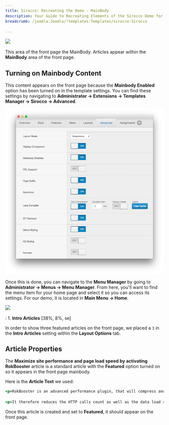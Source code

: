 ```yaml
---
title: Sirocco: Recreating the Demo - MainBody
description: Your Guide to Recreating Elements of the Sirocco Demo for Joomla
breadcrumb: /joomla:Joomla/!templates:Templates/sirocco:Sirocco

---
```


![](assets/demo_mainbody.jpeg)

This area of the front page the MainBody. Articles appear within the **MainBody** area of the front page.

Turning on Mainbody Content
-----

This content appears on the front page because the **Mainbody Enabled** option has been turned on in the template settings. You can find these settings by navigating to **Administrator -> Extensions -> Templates Manager -> Sirocco -> Advanced**.

![](assets/setadvanced.jpeg)

Once this is done, you can navigate to the **Menu Manager** by going to **Administrator -> Menus -> Menu Manager**. From here, you'll want to find the menu item for your home page and select it so you can access its settings. For our demo, it is located in **Main Menu -> Home**.

![](assets/menu.jpeg)

:   1. **Intro Articles** [38%, 8%, se]

In order to show three featured articles on the front page, we placed a `3` in the **Intro Articles** setting within the **Layout Options** tab.

Article Properties
-----

The **Maximize site performance and page load speed by activating RokBooster** article is a standard article with the **Featured** option turned on so it appears in the front page mainbody.

Here is the **Article Text** we used:

~~~ .html
<p>RokBooster is an advanced performance plugin, that will compress and collate your CSS and JavaScript files; alongside data URL conversion for Fonts as well as inline or background images, which converts files to inline data.</p>

<p>It therefore reduces the HTTP calls count as well as the data load size, dramatically increasing site speed. Advanced options include the ability to ignore particular files and also pages to avoid compatibility issues.</p>
~~~

Once this article is created and set to **Featured**, it should appear on the front page.
